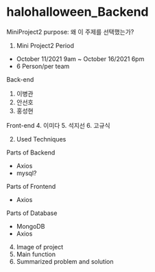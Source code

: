 # halohalloween_Backend
MiniProject2
purpose: 왜 이 주제를 선택했는가? 

1. Mini Project2 Period
  - October 11/2021 9am ~ October 16/2021 6pm
  - 6 Person/per team


  Back-end
  1. 이병관
  2. 안선호
  3. 홍성현
  
  
  
  Front-end
  4. 이미다
  5. 석지선
  6. 고규식



2. Used Techniques

Parts of Backend
- Axios
- mysql?

Parts of Frontend
- Axios

Parts of Database
- MongoDB
- Axios

4. Image of project
5. Main function
6. Summarized problem and solution
   
